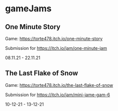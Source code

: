 # gameJams
## One Minute Story
Game: https://torte478.itch.io/one-minute-story

Submission for https://itch.io/jam/one-minute-jam

08.11.21 - 22.11.21

## The Last Flake of Snow
Game: https://torte478.itch.io/the-last-flake-of-snow

Submission for https://itch.io/jam/mini-jame-gam-6

10-12-21 - 13-12-21